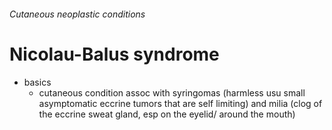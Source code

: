 ###### Cutaneous neoplastic conditions

# Nicolau-Balus syndrome
- basics
    + cutaneous condition assoc with syringomas (harmless usu small asymptomatic eccrine tumors that are self limiting) and milia (clog of the eccrine sweat gland, esp on the eyelid/ around the mouth)